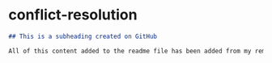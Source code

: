 # conflict-resolution

```md
## This is a subheading created on GitHub

All of this content added to the readme file has been added from my remote GitHub repository.
```

